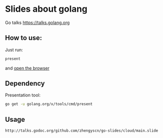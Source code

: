 # Slides about golang
Go talks https://talks.golang.org

## How to use:

Just run:

```bash
present
```

and [open the browser](http://127.0.0.1:3999)

## Dependency

Presentation tool:

```bash
go get -u golang.org/x/tools/cmd/present
```

## Usage
```bash
http://talks.godoc.org/github.com/zhengyscn/go-slides/cloud/main.slide
```
